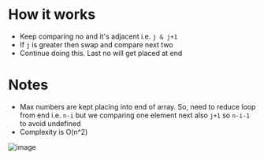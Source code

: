 # How it works
- Keep comparing no and it's adjacent i.e. `j & j+1`
- If `j` is greater then swap and compare next two
- Continue doing this. Last no will get placed at end

# Notes
- Max numbers are kept placing into end of array. So, need to reduce loop from end i.e. `n-i` but we comparing one element next also `j+1` so `n-i-1` to avoid undefined
- Complexity is O(n^2)

![image](https://user-images.githubusercontent.com/24790452/222956535-03f85a41-a7c9-4817-867e-065240e823ad.png)
